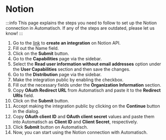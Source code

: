 # Notion

:::info
This page explains the steps you need to follow to set up the Notion
connection in Automatisch. If any of the steps are outdated, please let us know!
:::

1. Go to the [link](https://www.notion.so/my-integrations) to **create an
   integration** on Notion API.
1. Fill out the Name field.
1. Click on the **Submit** button.
1. Go to the **Capabilities** page via the sidebar.
1. Select the **Read user information without email addresses** option under the **User Capabilities** section and then save the changes.
1. Go to the **Distribution** page via the sidebar.
1. Make the integration public by enabling the checkbox.
1. Fill out the necessary fields under the **Organization Information** section.
1. Copy **OAuth Redirect URL** from Automatisch and paste it to the **Redirect URIs** field.
1. Click on the **Submit** button.
1. Accept making the integration public by clicking on the **Continue** button in the dialog.
1. Copy **OAuth client ID** and **OAuth client secret** values and paste them into Automatisch as **Client ID** and **Client Secret**, respectively.
1. Click **Submit** button on Automatisch.
1. Now, you can start using the Notion connection with Automatisch.
